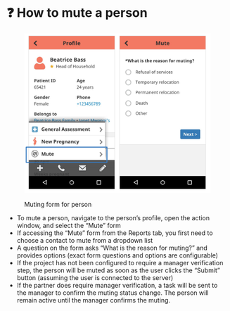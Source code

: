 # ❓ How to mute a person

<figure><img src="../.gitbook/assets/image (15).png" alt=""><figcaption><p>Muting form for person</p></figcaption></figure>



* To mute a person, navigate to the person’s profile, open the action window, and select the “Mute” form
* If accessing the “Mute” form from the Reports tab, you first need to choose a contact to mute from a dropdown list
* A question on the form asks “What is the reason for muting?” and provides options (exact form questions and options are configurable)
* If the project has not been configured to require a manager verification step, the person will be muted as soon as the user clicks the “Submit” button (assuming the user is connected to the server)
* If the partner does require manager verification, a task will be sent to the manager to confirm the muting status change. The person will remain active until the manager confirms the muting.
